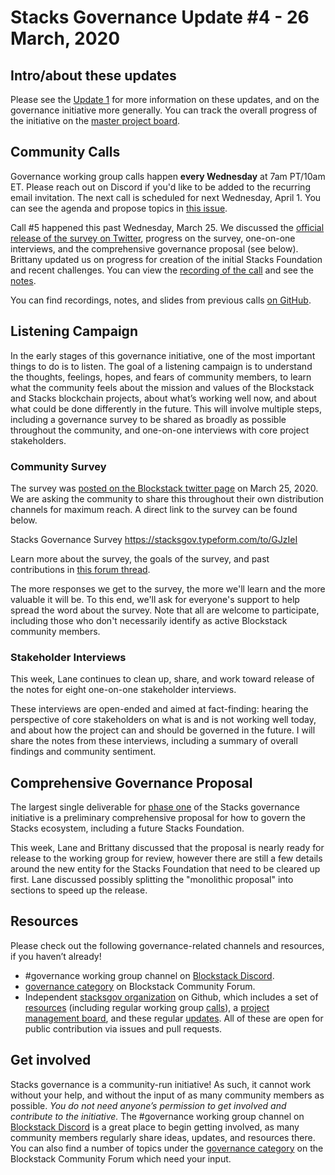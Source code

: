 # Stacks Governance Update #4 - 26 March, 2020

## Intro/about these updates

Please see the [Update 1](https://github.com/stacksgov/updates/blob/update-002/updates/20200304-update-001.md) for more information on these updates, and on the governance initiative more generally. You can track the overall progress of the initiative on the [master project board](https://github.com/stacksgov/pm/projects/1).

## Community Calls

Governance working group calls happen **every Wednesday** at 7am PT/10am ET. Please reach out on Discord if you'd like to be added to the recurring email invitation. The next call is scheduled for next Wednesday, April 1. You can see the agenda and propose topics in [this issue](https://github.com/stacksgov/pm/issues/19).

Call #5 happened this past Wednesday, March 25. We discussed the [official release of the survey on Twitter](https://twitter.com/blockstack/status/1242784590378553345), progress on the survey, one-on-one interviews, and the comprehensive governance proposal (see below). Brittany updated us on progress for creation of the initial Stacks Foundation and recent challenges. You can view the [recording of the call](https://youtu.be/gpw6byKPeIw) and see the [notes](https://github.com/whoabuddy/stacksgov-resources/blob/upd/calls/calls/notes/2020-03-25-Meeting-0005.md).

You can find recordings, notes, and slides from previous calls [on GitHub](https://github.com/stacksgov/resources/tree/master/calls).

## Listening Campaign

In the early stages of this governance initiative, one of the most important things to do is to listen. The goal of a listening campaign is to understand the thoughts, feelings, hopes, and fears of community members, to learn what the community feels about the mission and values of the Blockstack and Stacks blockchain projects, about what’s working well now, and about what could be done differently in the future. This will involve multiple steps, including a governance survey to be shared as broadly as possible throughout the community, and one-on-one interviews with core project stakeholders.

### Community Survey

The survey was [posted on the Blockstack twitter page](https://twitter.com/blockstack/status/1242784590378553345) on March 25, 2020. We are asking the community to share this throughout their own distribution channels for maximum reach. A direct link to the survey can be found below.

Stacks Governance Survey
https://stacksgov.typeform.com/to/GJzIeI

Learn more about the survey, the goals of the survey, and past contributions in [this forum thread](https://forum.blockstack.org/t/community-governance-survey/10387).

The more responses we get to the survey, the more we'll learn and the more valuable it will be. To this end, we'll ask for everyone's support to help spread the word about the survey. Note that all are welcome to participate, including those who don't necessarily identify as active Blockstack community members.

### Stakeholder Interviews

This week, Lane continues to clean up, share, and work toward release of the notes for eight one-on-one stakeholder interviews.

These interviews are open-ended and aimed at fact-finding: hearing the perspective of core stakeholders on what is and is not working well today, and about how the project can and should be governed in the future. I will share the notes from these interviews, including a summary of overall findings and community sentiment.

## Comprehensive Governance Proposal

The largest single deliverable for [phase one](https://github.com/stacksgov/pm/projects/1) of the Stacks governance initiative is a preliminary comprehensive proposal for how to govern the Stacks ecosystem, including a future Stacks Foundation.

This week, Lane and Brittany discussed that the proposal is nearly ready for release to the working group for review, however there are still a few details around the new entity for the Stacks Foundation that need to be cleared up first. Lane discussed possibly splitting the "monolithic proposal" into sections to speed up the release.

## Resources

Please check out the following governance-related channels and resources, if you haven’t already!

* #governance working group channel on [Blockstack Discord](https://discordapp.com/invite/ny6wGkx).
* [governance category](https://forum.blockstack.org/c/Working-Groups/governance) on Blockstack Community Forum.
* Independent [stacksgov organization](https://github.com/stacksgov) on Github, which includes a set of [resources](https://github.com/stacksgov/resources) (including regular working group [calls](https://github.com/stacksgov/resources/tree/master/calls)), a [project management board](https://github.com/stacksgov/pm/projects/1), and these regular [updates](https://github.com/stacksgov/updates). All of these are open for public contribution via issues and pull requests.

## Get involved

Stacks governance is a community-run initiative! As such, it cannot work without your help, and without the input of as many community members as possible. _You do not need anyone’s permission to get involved and contribute to the initiative._ The #governance working group channel on [Blockstack Discord](https://discordapp.com/invite/ny6wGkx) is a great place to begin getting involved, as many community members regularly share ideas, updates, and resources there. You can also find a number of topics under the [governance category](https://forum.blockstack.org/c/governance) on the Blockstack Community Forum which need your input.
